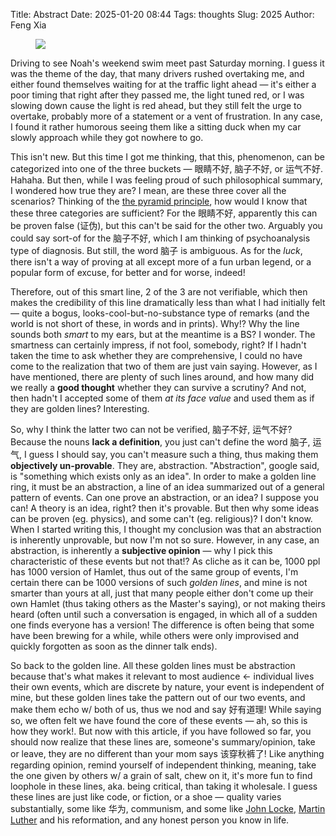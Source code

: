 Title: Abstract
Date: 2025-01-20 08:44
Tags: thoughts
Slug: 2025
Author: Feng Xia

<figure class="col s12">
  <img src="images/DSC_6956.JPG"/>
</figure>

Driving to see Noah's weekend swim meet past Saturday morning. I guess
it was the theme of the day, that many drivers rushed overtaking me,
and either found themselves waiting for at the traffic light ahead
&mdash; it's either a poor timing that right after they passed me, the
light tuned red, or I was slowing down cause the light is red ahead,
but they still felt the urge to overtake, probably more of a statement
or a vent of frustration. In any case, I found it rather humorous
seeing them like a sitting duck when my car slowly approach while they
got nowhere to go.

This isn't new. But this time I got me thinking, that this,
phenomenon, can be categorized into one of the three buckets &mdash;
眼睛不好, 脑子不好, or 运气不好. Hahaha. But then, while I was feeling
proud of such philosophical summary, I wondered how true they are? I
mean, are these three cover all the scenarios? Thinking of the [the
pyramid principle][1], how would I know that these three categories
are sufficient? For the 眼睛不好, apparently this can be proven false
(证伪), but this can't be said for the other two. Arguably you could
say sort-of for the 脑子不好, which I am thinking of psychoanalysis
type of diagnosis. But still, the word 脑子 is ambiguous. As for the
_luck_, there isn't a way of proving at all except more of a fun urban
legend, or a popular form of excuse, for better and for worse, indeed!

Therefore, out of this smart line, 2 of the 3 are not verifiable,
which then makes the credibility of this line dramatically less than
what I had initially felt &mdash; quite a bogus,
looks-cool-but-no-substance type of remarks (and the world is not
short of these, in words and in prints). Why!? Why the line sounds
both _smart_ to my ears, but at the meantime is a BS? I wonder. The
smartness can certainly impress, if not fool, somebody, right? If I
hadn't taken the time to ask whether they are comprehensive, I could
no have come to the realization that two of them are just vain
saying. However, as I have mentioned, there are plenty of such lines
around, and how many did we really a **good thought** whether they can
survive a scrutiny? And not, then hadn't I accepted some of them _at
its face value_ and used them as if they are golden lines?
Interesting.

So, why I think the latter two can not be verified, 脑子不好, 运气不好?
Because the nouns **lack a definition**, you just can't define the
word 脑子, 运气, I guess I should say, you can't measure such a thing,
thus making them **objectively un-provable**. They are,
abstraction. "Abstraction", google said, is "something which exists
only as an idea". In order to make a golden line ring, it must be an
abstraction, a line of an idea summarized out of a general pattern of
events. Can one prove an abstraction, or an idea? I suppose you can!
A theory is an idea, right? then it's provable. But then why some
ideas can be proven (eg. physics), and some can't (eg. religious)? I
don't know. When I started writing this, I thought my conclusion was
that an abstraction is inherently unprovable, but now I'm not so sure.
However, in any case, an abstraction, is inherently a **subjective
opinion** &mdash; why I pick this characteristic of these events but
not that!? As cliche as it can be, 1000 ppl has 1000 version of
Hamlet, thus out of the same group of events, I'm certain there can be
1000 versions of such _golden lines_, and mine is not smarter than
yours at all, just that many people either don't come up their own
Hamlet (thus taking others as the Master's saying), or not making
theirs heard (often until such a conversation is engaged, in which all
of a sudden one finds everyone has a version! The difference is often
being that some have been brewing for a while, while others were only
improvised and quickly forgotten as soon as the dinner talk ends).

So back to the golden line. All these golden lines must be abstraction
because that's what makes it relevant to most audience &larr;
individual lives their own events, which are discrete by nature, your
event is independent of mine, but these golden lines take the pattern
out of our two events, and make them echo w/ both of us, thus we nod
and say 好有道理! While saying so, we often felt we have found the
core of these events &mdash; ah, so this is how they work!. But now
with this article, if you have followed so far, you should now realize
that these lines are, someone's summary/opinion, take or leave, they
are no different than your mom says 该穿秋裤了! Like anything
regarding opinion, remind yourself of independent thinking, meaning,
take the one given by others w/ a grain of salt, chew on it, it's more
fun to find loophole in these lines, aka. being critical, than taking
it wholesale. I guess these lines are just like code, or fiction, or a
shoe &mdash; quality varies substantially, some like 华为, communism,
and some like [John Locke][2], [Martin Luther][3] and his reformation,
and any honest person you know in life.


[1]: https://medium.com/lessons-from-mckinsey/the-pyramid-principle-f0885dd3c5c7
[2]: https://en.wikipedia.org/wiki/John_Locke
[3]: https://en.wikipedia.org/wiki/Martin_Luther
